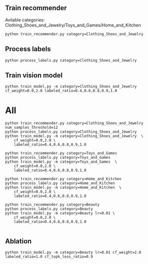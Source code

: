 

## Train recommender
Avilable categories: Clothing_Shoes_and_Jewelry/Toys_and_Games/Home_and_Kitchen
```
python train_recommender.py category=Clothing_Shoes_and_Jewelry
```

## Process labels
```
python process_labels.py category=Clothing_Shoes_and_Jewelry
```

## Train vision model 
```
python train_model.py -m category=Clothing_Shoes_and_Jewelry cf_weight=0.0,2.0 labeled_ratio=0.4,0.6,0.8,0.9,1.0
```


# All
```
python train_recommender.py category=Clothing_Shoes_and_Jewelry num_samples_threshold=12
python process_labels.py category=Clothing_Shoes_and_Jewelry
python train_model.py -m category=Clothing_Shoes_and_Jewelry  \
    cf_weight=0.0,2.0 \
    labeled_ratio=0.4,0.6,0.8,0.9,1.0
```

```
python train_recommender.py category=Toys_and_Games
python process_labels.py category=Toys_and_Games
python train_model.py -m category=Toys_and_Games  \
    cf_weight=0.0,2.0 \ 
    labeled_ratio=0.4,0.6,0.8,0.9,1.0
```

```
python train_recommender.py category=Home_and_Kitchen
python process_labels.py category=Home_and_Kitchen
python train_model.py -m category=Home_and_Kitchen  \ 
    cf_weight=0.0,2.0 \ 
    labeled_ratio=0.4,0.6,0.8,0.9,1.0
```

```
python train_recommender.py category=Beauty
python process_labels.py category=Beauty
python train_model.py -m category=Beauty lr=0.01 \
    cf_weight=0.0,2.0 \
    labeled_ratio=0.4,0.6,0.8,0.9,1.0


```

## Ablation
```
python train_model.py -m category=Beauty lr=0.01 cf_weight=2.0 labeled_ratio=1.0 cf_topk_loss_ratio=0.9
```

